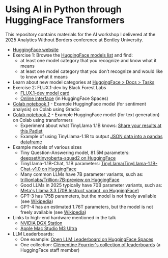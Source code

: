 # Using AI in Python through HuggingFace Transformers

This repository contains materials for the AI workshop I delivered at the 2025 Analytics Without Borders conference at Bentley University.

 - [HuggingFace website](https://huggingface.co/)
 - Exercise 1: Browse the [HuggingFace models list](https://huggingface.co/models) and find:
    - at least one model category that you recognize and know what it means
    - at least one model category that you don’t recognize and would like to know what it means
 - Learn about new model categories at [HuggingFace > Docs > Tasks](https://huggingface.co/tasks)
 - Exercise 2: FLUX.1-dev by Black Forest Labs
    - [FLUX.1-dev model card](https://huggingface.co/black-forest-labs/FLUX.1-dev)
    - [Online interface](https://huggingface.co/spaces/black-forest-labs/FLUX.1-dev) (in HuggingFace Spaces)
 - [Colab notebook 1](https://colab.research.google.com/drive/1NAh5OBwutWfFSnW47ANjT0zNdSRLaJ1F?usp=sharing) - Example HuggingFace model (for sentiment analysis) on Colab using Gradio
 - [Colab notebook 2](https://colab.research.google.com/drive/1qpmS-QZEnSdGtYw5ATWIctD08j-ERNq7?usp=sharing) - Example HuggingFace model (for text generation) on Colab using transformers
    - Experiment about what TinyLlama 1.1B knows: [Share your results at this Padlet](https://bentleyu.padlet.org/ncarter80/what-does-tinyllama-1-1b-know-7bw117qecj9f8u04)
    - Example of using TinyLlama-1.1B to output [JSON data into a pandas dataframe](https://colab.research.google.com/drive/1IDQVnBAE21uyH6Nhn8REku3Ir0Tukadh?usp=sharing)
 - Example models of various sizes
    - Tiny Question-Answering model, 81.5M parameters: [deepset/tinyroberta-squad2 on HuggingFace](https://huggingface.co/deepset/tinyroberta-squad2)
    - TinyLlama-1.1B-Chat, 1.1B parameters: [TinyLlama/TinyLlama-1.1B-Chat-v1.0 on HuggingFace](https://huggingface.co/TinyLlama/TinyLlama-1.1B-Chat-v1.0)
    - Many common LLMs have 7B parameter variants, such as: [trillionlabs/Trillion-7B-preview on HuggingFace](https://huggingface.co/trillionlabs/Trillion-7B-preview)
    - Good LLMs in 2025 typically have 70B parameter variants, such as: [Meta's Llama 3.3 (70B Instruct variant, on HuggingFace)](https://huggingface.co/meta-llama/Llama-3.3-70B-Instruct)
    - GPT-3 has 175B parameters, but the model is not freely available (see [Wikipedia](https://en.wikipedia.org/wiki/GPT-3))
    - GPT-4 has an estimated 1.76T parameters, but the model is not freely available (see [Wikipedia](https://en.wikipedia.org/wiki/GPT-4))
 - Links to high-end hardware mentioned in the talk
    - [NVIDIA DGX Station](https://www.nvidia.com/en-us/products/workstations/dgx-station/)
    - [Apple Mac Studio M3 Ultra](https://www.apple.com/newsroom/2025/03/apple-unveils-new-mac-studio-the-most-powerful-mac-ever/)
 - LLM Leaderboards:
    - One example: [Open LLM Leaderboard on HuggingFace Spaces](https://huggingface.co/spaces/open-llm-leaderboard/open_llm_leaderboard#/)
    - One collection: [Clémentine Fourrier's collection of leaderboards](https://huggingface.co/collections/clefourrier/leaderboards-and-benchmarks-64f99d2e11e92ca5568a7cce) (a HuggingFace staff member)
